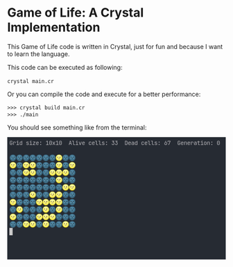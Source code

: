 # Game of Life: A Crystal Implementation

This Game of Life code is written in Crystal, just for fun and because I want to learn the language.

This code can be executed as following:

`crystal main.cr`

Or you can compile the code and execute for a better performance:

```
>>> crystal build main.cr
>>> ./main
```

You should see something like from the terminal:

![alt text](game_of_life.gif)